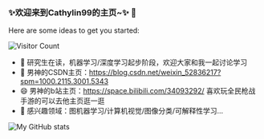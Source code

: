 ### ✨欢迎来到Cathylin99的主页~✨ 👋

Here are some ideas to get you started:

![Visitor Count](https://profile-counter.glitch.me/Christmas/count.svg)

- 💬 研究生在读，机器学习/深度学习起步阶段，欢迎大家和我一起讨论学习
- 🌱 男神的CSDN主页：https://blog.csdn.net/weixin_52836217?spm=1000.2115.3001.5343
- 😄 男神的b站主页：https://space.bilibili.com/34093292/ 喜欢玩全民枪战手游的可以去他主页逛一逛
- 🔭 感兴趣领域：图机器学习/计算机视觉/图像分类/可解释性学习...

![My GitHub stats](https://github-readme-stats.vercel.app/api?username=Cathylin99&show_icons=true&theme=pink)


